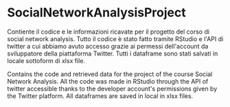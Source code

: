 # SocialNetworkAnalysisProject

Contiente il codice e le informazioni ricavate per il progetto del corso di social network analysis.
Tutto il codice è stato fatto tramite RStudio e l'API di twitter a cui abbiamo avuto accesso grazie ai permessi dell'account da sviluppatore della piattaforma Twitter.
Tutti i dataframe sono stati salvati in locale sottoform di xlsx file.

Contains the code and retrieved data for the project of the course Social Network Analysis.
All the code was made in RStudio through the API of twitter accessible thanks to the developer account's permissions given by the Twitter platform.
All dataframes are saved in local in xlsx files.
